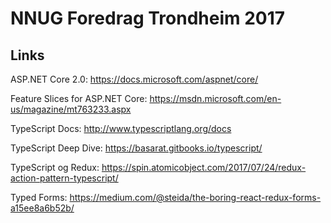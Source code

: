 # NNUG Foredrag Trondheim 2017

## Links

ASP.NET Core 2.0:
https://docs.microsoft.com/aspnet/core/

Feature Slices for ASP.NET Core:
https://msdn.microsoft.com/en-us/magazine/mt763233.aspx

TypeScript Docs:
http://www.typescriptlang.org/docs

TypeScript Deep Dive:
https://basarat.gitbooks.io/typescript/

TypeScript og Redux:
https://spin.atomicobject.com/2017/07/24/redux-action-pattern-typescript/

Typed Forms:
https://medium.com/@steida/the-boring-react-redux-forms-a15ee8a6b52b/
